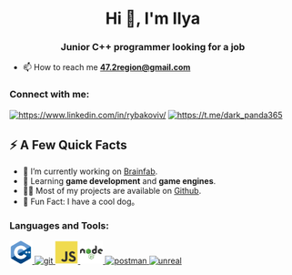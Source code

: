 <h1 align="center">Hi 👋, I'm Ilya</h1>
<h3 align="center">Junior C++ programmer looking for a job</h3>

- 📫 How to reach me **47.2region@gmail.com**

<h3 align="left">Connect with me:</h3>
<p align="left">
<a href="https://linkedin.com/in/https://www.linkedin.com/in/rybakoviv/" target="blank"><img align="center" src="https://raw.githubusercontent.com/rahuldkjain/github-profile-readme-generator/master/src/images/icons/Social/linked-in-alt.svg" alt="https://www.linkedin.com/in/rybakoviv/" height="30" width="40" /></a>
<a href="https://t.me/dark_panda365" target="blank"><img align="center" src="https://upload.wikimedia.org/wikipedia/commons/thumb/8/83/Telegram_2019_Logo.svg/512px-Telegram_2019_Logo.svg.png" alt="https://t.me/dark_panda365" height="40" width="40" /></a>
</p>

<h2>⚡️ A Few Quick Facts</h2>
<ul>
<li>🔭 I’m currently working on <a href="https://brainfab.com/">Brainfab</a>.</li>
<li>🧐 Learning <strong>game development</strong> and <strong>game engines</strong>.</li>
<li>👨‍💻 Most of my projects are available on <a href="https://github.com/MaybeNextTime321">Github</a>.</li>
<li>🎉 Fun Fact: I have a cool dog。</li>
</ul>

<h3 align="left">Languages and Tools:</h3>
<p align="left"> <a href="https://www.w3schools.com/cpp/" target="_blank" rel="noreferrer"> <img src="https://raw.githubusercontent.com/devicons/devicon/master/icons/cplusplus/cplusplus-original.svg" alt="cplusplus" width="40" height="40"/> </a> <a href="https://git-scm.com/" target="_blank" rel="noreferrer"> <img src="https://www.vectorlogo.zone/logos/git-scm/git-scm-icon.svg" alt="git" width="40" height="40"/> </a> <a href="https://developer.mozilla.org/en-US/docs/Web/JavaScript" target="_blank" rel="noreferrer"> <img src="https://raw.githubusercontent.com/devicons/devicon/master/icons/javascript/javascript-original.svg" alt="javascript" width="40" height="40"/> </a> <a href="https://nodejs.org" target="_blank" rel="noreferrer"> <img src="https://raw.githubusercontent.com/devicons/devicon/master/icons/nodejs/nodejs-original-wordmark.svg" alt="nodejs" width="40" height="40"/> </a> <a href="https://postman.com" target="_blank" rel="noreferrer"> <img src="https://www.vectorlogo.zone/logos/getpostman/getpostman-icon.svg" alt="postman" width="40" height="40"/> </a> <a href="https://unrealengine.com/" target="_blank" rel="noreferrer"> <img src="https://raw.githubusercontent.com/kenangundogan/fontisto/036b7eca71aab1bef8e6a0518f7329f13ed62f6b/icons/svg/brand/unreal-engine.svg" alt="unreal" width="40" height="40"/> </a> </p>
